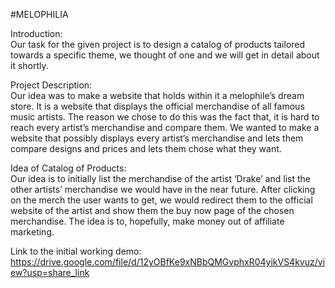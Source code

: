 #MELOPHILIA 

Introduction:<br />
Our task for the given project is to design a catalog of products tailored towards a specific theme, we thought of one and we will get in detail about it shortly.

Project Description:<br />
Our idea was to make a website that holds within it a melophile’s dream store. It is a website that displays the official merchandise of all famous music artists. The reason we chose to do this was the fact that, it is hard to reach every artist’s merchandise and compare them. We wanted to make a website that possibly displays every artist’s merchandise and lets them compare designs and prices and lets them chose what they want. 

Idea of Catalog of Products:<br />
Our idea is to initially list the merchandise of the artist ‘Drake’ and list the other artists’ merchandise we would have in the near future. After clicking on the merch the user wants to get, we would redirect them to the official website of the artist and show them the buy now page of the chosen merchandise. The idea is to, hopefully, make money out of affiliate marketing.

Link to the initial working demo:<br />
https://drive.google.com/file/d/12yOBfKe9xNBbQMGvphxR04yikVS4kvuz/view?usp=share_link
